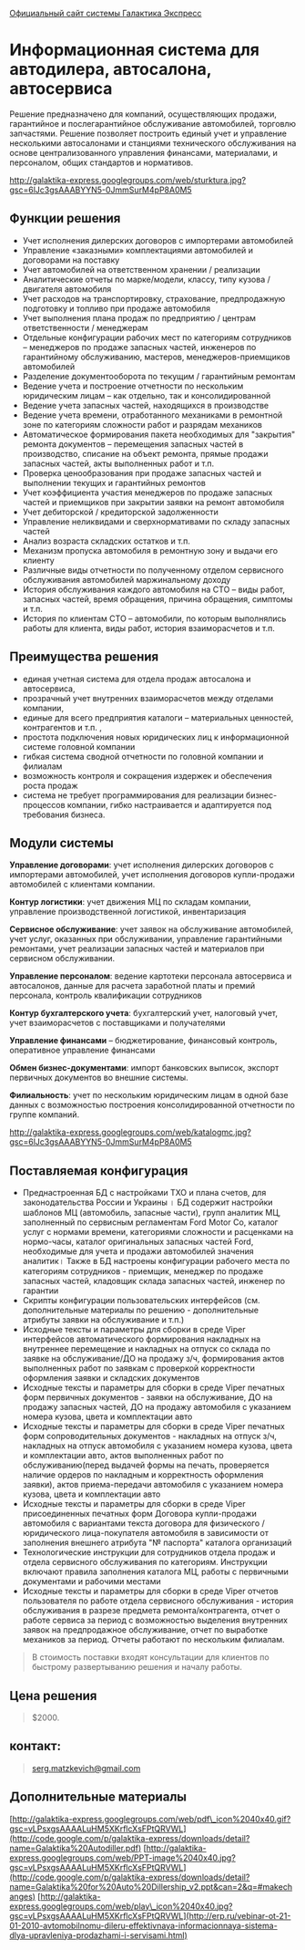 [Официальный сайт системы Галактика Экспресс](http://galaktika-express.ru/)

# Информационная система для автодилера, автосалона, автосервиса #

Решение предназначено для компаний, осуществляющих продажи, гарантийное и послегарантийное обслуживание автомобилей, торговлю запчастями. Решение позволяет построить единый  учет и управление  несколькими автосалонами и станциями технического обслуживания на основе централизованного управления финансами, материалами, и персоналом, общих стандартов и нормативов.

http://galaktika-express.googlegroups.com/web/sturktura.jpg?gsc=6lJc3gsAAABYYN5-0JmmSurM4pP8A0M5

## Функции решения ##
  * Учет исполнения дилерских договоров с импортерами автомобилей
  * Управление «заказными» комплектациями автомобилей и договорами на поставку
  * Учет автомобилей на ответственном хранении / реализации
  * Аналитические отчеты по марке/модели, классу, типу кузова / двигателя автомобиля
  * Учет расходов на транспортировку, страхование, предпродажную подготовку и топливо при  продаже автомобиля
  * Учет выполнения плана продаж по предприятию / центрам ответственности / менеджерам
  * Отдельные конфигурации рабочих мест по категориям сотрудников – менеджеров по продаже запасных частей, инженеров по гарантийному обслуживанию, мастеров, менеджеров-приемщиков автомобилей
  * Разделение документооборота по текущим / гарантийным ремонтам
  * Ведение учета и построение отчетности по нескольким юридическим лицам – как отдельно, так и консолидированной
  * Ведение учета запасных частей, находящихся в производстве
  * Ведение учета времени, отработанного механиками в ремонтной зоне по категориям сложности работ и разрядам механиков
  * Автоматическое формирования пакета необходимых для "закрытия" ремонта документов – перемещения запасных частей в производство, списание на объект ремонта, прямые продажи запасных частей, акты выполненных работ и т.п.
  * Проверка ценообразования при продаже запасных частей и выполнении текущих и гарантийных ремонтов
  * Учет коэффициента участия менеджеров по продаже запасных частей и приемщиков при закрытии заявки на ремонт автомобиля
  * Учет дебиторской / кредиторской задолженности
  * Управление неликвидами и сверхнормативами по складу запасных частей
  * Анализ возраста складских остатков и т.п.
  * Механизм пропуска автомобиля в ремонтную зону и выдачи его клиенту
  * Различные виды отчетности по полученному отделом сервисного обслуживания автомобилей маржинальному доходу
  * История обслуживания каждого автомобиля на СТО – виды работ, запасных частей, время обращения, причина обращения, симптомы и т.п.
  * История по клиентам СТО – автомобили, по которым выполнялись работы для клиента, виды работ, история взаиморасчетов и т.п.

## Преимущества решения ##

  * единая учетная система для отдела продаж автосалона и автосервиса,
  * прозрачный учет внутренних взаиморасчетов между отделами компании,
  * единые для всего предприятия каталоги – материальных ценностей, контрагентов и т.п. ,
  * простота подключения новых юридических лиц к информационной системе головной компании
  * гибкая система сводной отчетности по головной компании и филиалам
  * возможность контроля и сокращения издержек и обеспечения роста продаж
  * система не требует программирования для реализации бизнес-процессов компании, гибко настраивается и адаптируется под требования бизнеса.

## Модули системы ##

**Управление договорами**: учет исполнения дилерских договоров с импортерами автомобилей, учет исполнения договоров купли-продажи автомобилей с  клиентами компании.

**Контур логистики**: учет движения МЦ по складам компании, управление производственной логистикой, инвентаризация

**Сервисное обслуживание**: учет заявок на обслуживание автомобилей, учет услуг, оказанных при обслуживании, управление гарантийными ремонтами, учет реализации запасных частей и материалов при сервисном обслуживании.

**Управление персоналом**: ведение картотеки персонала автосервиса и автосалонов, данные для расчета заработной платы и премий персонала, контроль квалификации сотрудников

**Контур бухгалтерского учета**: бухгалтерский учет, налоговый учет, учет взаиморасчетов с поставщиками и получателями

**Управление финансами** – бюджетирование, финансовый контроль, оперативное управление финансами

**Обмен бизнес-документами**: импорт банковских выписок, экспорт первичных документов во внешние системы.

**Филиальность**: учет по нескольким юридическим лицам в одной базе данных с возможностью построения консолидированной отчетности по группе компаний.

http://galaktika-express.googlegroups.com/web/katalogmc.jpg?gsc=6lJc3gsAAABYYN5-0JmmSurM4pP8A0M5

## Поставляемая конфигурация ##

  * Преднастроенная БД с настройками ТХО и плана счетов, для законодательства России и Украины । БД содержит настройки шаблонов МЦ (автомобиль, запасные части), групп аналитик МЦ, заполненный по сервисным регламентам Ford Motor Co, каталог услуг с нормами времени, категориями сложности и расценками на нормо-часы, каталог оригинальных запасных частей Ford, необходимые для учета и продажи автомобилей значения аналитик। Также в БД настроены конфигурации рабочего места по категориям сотрудников - приемщик, менеджер по продаже запасных частей, кладовщик склада запасных частей, инженер по гарантии
  * Скрипты конфигурации пользовательских интерфейсов (см. дополнительные материалы по решению - дополнительные атрибуты заявки на обслуживание и т.п.)
  * Исходные тексты и параметры для сборки в среде Viper интерфейсов автоматического формирования накладных на внутреннее перемещение и накладных на отпуск со склада по заявке на обслуживание/ДО на продажу з/ч, формирования актов выполненных работ по заявкам с проверкой корректности оформления заявки и складских документов
  * Исходные тексты и параметры для сборки в среде Viper печатных форм первичных документов - заявки на обслуживание, ДО на продажу запасных частей, ДО на продажу автомобиля с указанием номера кузова, цвета и комплектации авто
  * Исходные тексты и параметры для сборки в среде Viper печатных форм сопроводительных документов - накладных на отпуск з/ч, накладных на отпуск автомобиля с указанием номера кузова, цвета и комплектации авто, актов выполненных работ по обслуживанию(перед выдачей формы на печать, проверяется наличие ордеров по накладным и корректность оформления заявки), актов приема-передачи автомобиля с указанием номера кузова, цвета и комплектации авто
  * Исходные тексты и параметры для сборки в среде Viper присоединенных печатных форм Договора купли-продажи автомобиля с вариантами текста договора для физического / юридического лица-покупателя автомобиля в зависимости от заполнения внешнего атрибута "№ паспорта" каталога организаций
  * Технологические инструкции для сотрудников отдела продаж и отдела сервисного обслуживания по категориям. Инструкции включают правила заполнения каталога МЦ, работы с первичными документами и рабочими местами
  * Исходные тексты и параметры для сборки в среде Viper отчетов пользователя по работе отдела сервисного обслуживания - история обслуживания в разрезе предмета ремонта/контрагента, отчет о работе сервиса за период с возможностью выделения внутренних заявок на предпродажное обслуживание, отчет по выработке механиков за период. Отчеты работают по нескольким филиалам.

> В стоимость поставки входят консультации для клиентов по быстрому развертыванию решения и началу работы.

## Цена решения ##

> $2000.

## контакт: ##

> serg.matzkevich@gmail.com

## Дополнительные материалы ##

[http://galaktika-express.googlegroups.com/web/pdf\_icon%2040x40.gif?gsc=vLPsxgsAAAALuHM5XKrflcXsFPtQRVWL](http://code.google.com/p/galaktika-express/downloads/detail?name=Galaktika%20Autodiller.pdf)    [http://galaktika-express.googlegroups.com/web/PPT-image%2040x40.jpg?gsc=vLPsxgsAAAALuHM5XKrflcXsFPtQRVWL](http://code.google.com/p/galaktika-express/downloads/detail?name=Galaktika%20for%20Auto%20Dillership_v2.ppt&can=2&q=#makechanges) [http://galaktika-express.googlegroups.com/web/play\_icon%2040x40.jpg?gsc=vLPsxgsAAAALuHM5XKrflcXsFPtQRVWL](http://erp.ru/vebinar-ot-21-01-2010-avtomobilnomu-dileru-effektivnaya-informacionnaya-sistema-dlya-upravleniya-prodazhami-i-servisami.html)